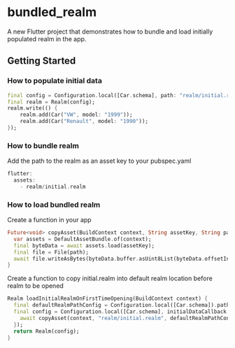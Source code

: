 # bundled_realm

A new Flutter project that demonstrates how to bundle and load initially populated realm in the app.

## Getting Started
### How to populate initial data
```dart
final config = Configuration.local([Car.schema], path: "realm/initial.realm");
final realm = Realm(config);
realm.write(() {
    realm.add(Car("VW", model: "1999"));
    realm.add(Car("Renault", model: "1990"));
});
```
### How to bundle realm
Add the path to the realm as an asset key to your pubspec.yaml
```dart
flutter:
  assets:
    - realm/initial.realm
```

### How to load bundled realm
Create a function in your app
```dart
Future<void> copyAsset(BuildContext context, String assetKey, String path) async {
  var assets = DefaultAssetBundle.of(context);
  final byteData = await assets.load(assetKey);
  final file = File(path);
  await file.writeAsBytes(byteData.buffer.asUint8List(byteData.offsetInBytes, byteData.lengthInBytes), mode: FileMode.write);
}
```
Create a function to copy initial.realm into default realm location before realm to be opened
```dart
Realm loadInitialRealmOnFirstTimeOpening(BuildContext context) {
  final defaultRealmPathConfig = Configuration.local([Car.schema]).path;
  final config = Configuration.local([Car.schema], initialDataCallback: (realm) async {
    await copyAsset(context, "realm/initial.realm", defaultRealmPathConfig);
  });
  return Realm(config);
}
```
